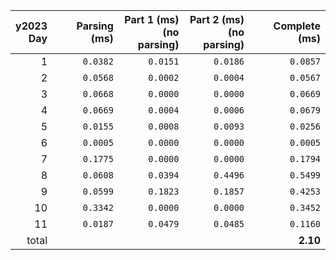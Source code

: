 |y2023<br>Day|Parsing (ms)|Part 1 (ms)<br>(no parsing)|Part 2 (ms)<br>(no parsing)| Complete (ms)|
|-:|-:|-:|-:|-:|
|1|`0.0382`|`0.0151`|`0.0186`|`0.0857`|
|2|`0.0568`|`0.0002`|`0.0004`|`0.0567`|
|3|`0.0668`|`0.0000`|`0.0000`|`0.0669`|
|4|`0.0669`|`0.0004`|`0.0006`|`0.0679`|
|5|`0.0155`|`0.0008`|`0.0093`|`0.0256`|
|6|`0.0005`|`0.0000`|`0.0000`|`0.0005`|
|7|`0.1775`|`0.0000`|`0.0000`|`0.1794`|
|8|`0.0608`|`0.0394`|`0.4496`|`0.5499`|
|9|`0.0599`|`0.1823`|`0.1857`|`0.4253`|
|10|`0.3342`|`0.0000`|`0.0000`|`0.3452`|
|11|`0.0187`|`0.0479`|`0.0485`|`0.1160`|
|total|  |  |  |**__2.10__**|
